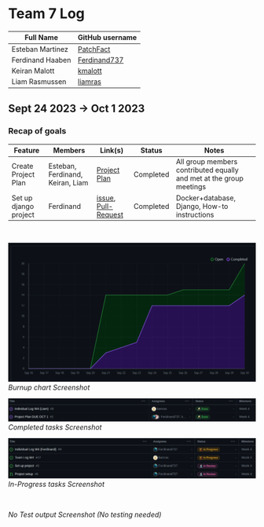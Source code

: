 # Team 7 Log

| Full Name        | GitHub username                                 |
| ---------------- | ----------------------------------------------- |
| Esteban Martinez | [PatchFact](https://github.com/PatchFact)       |
| Ferdinand Haaben | [Ferdinand737](https://github.com/Ferdinand737) |
| Keiran Malott    | [kmalott](https://github.com/kmalott)           |
| Liam Rasmussen   | [liamras](https://github.com/liamras)           |

## Sept 24 2023 -> Oct 1 2023

### Recap of goals

| Feature                   | Members                          | Link(s)                       | Status    | Notes                                                               |
| ------------------------- | -------------------------------- | ----------------------------- | ----------| --------------------------------------------------------------------|
| Create Project Plan       | Esteban, Ferdinand, Keiran, Liam | [Project Plan][1]             | Completed | All group members contributed equally and met at the group meetings |
| Set up django project     | Ferdinand                        |  [issue][2], [Pull-Request][3]| Completed |  Docker+database, Django, How-to instructions                       |

[1]: https://docs.google.com/document/d/18U3K607QbEoZFy_O4bKOMl64O0OOUe0IOVW4NVq2NdY/
[2]: https://github.com/COSC-499-W2023/year-long-project-team-7/issues/5
[3]: https://github.com/COSC-499-W2023/year-long-project-team-7/pull/6
<br>

![table-screenshot](../../img/burnup-4.png)
<br>
_Burnup chart Screenshot_

![table-screenshot](../../img/table-complete-4.png)
<br>
_Completed tasks Screenshot_


![table-screenshot](../../img/table-progress-4.png)
<br>
_In-Progress tasks Screenshot_

<br>

_No Test output Screenshot (No testing needed)_

